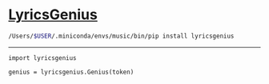 # [LyricsGenius](https://github.com/johnwmillr/LyricsGenius)

```sh
/Users/$USER/.miniconda/envs/music/bin/pip install lyricsgenius 
```

---

```python3
import lyricsgenius

genius = lyricsgenius.Genius(token)

```
